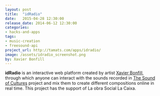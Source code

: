 ```yaml
---
layout: post
title:  "idRadio"
date:   2015-04-28 12:30:00
release_date: 2014-06-12 12:30:00
categories: 
- hacks-and-apps
tags:
- music-creation
- freesound-api 
project_url: http://tamats.com/apps/idradio/
image: /assets/idradio_screenshot.png
by: Xavier Bonfill
---
```


**idRadio** is an interactive web platform created by artist [Xavier Bonfill](http://xavierbonfill.com), through which anyone can interact with the sounds recorded in [The Sound of Cultures](/educational/soundofcultures.html) project and mix them to create different compositions online in real time. This project has the support of La obra Social La Caixa.